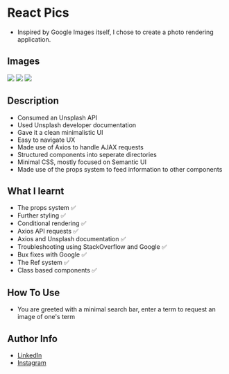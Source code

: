# React Pics

- Inspired by Google Images itself, I chose to create a photo rendering application. 
## Images

<img src = "https://cdn.discordapp.com/attachments/229247596571525120/972952310294663168/unknown.png" />
<img src = "https://cdn.discordapp.com/attachments/229247596571525120/972952310294663168/unknown.png" />
<img src = "https://cdn.discordapp.com/attachments/229247596571525120/972952207752314945/unknown.png" />

## Description

- Consumed an Unsplash API
- Used Unsplash developer documentation
- Gave it a clean minimalistic UI
- Easy to navigate UX
- Made use of Axios to handle AJAX requests
- Structured components into seperate directories
- Minimal CSS, mostly focused on Semantic UI
- Made use of the props system to feed information to other components

## What I learnt

- The props system ✅
- Further styling ✅
- Conditional rendering ✅
- Axios API requests ✅
- Axios and Unsplash documentation ✅
- Troubleshooting using StackOverflow and Google ✅
- Bux fixes with Google ✅
- The Ref system ✅
- Class based components ✅
## How To Use

- You are greeted with a minimal search bar, enter a term to request an image of one's term

## Author Info

- [LinkedIn](https://www.linkedin.com/in/dhruv50ae/)
- [Instagram](https://www.instagram.com/frostascode/)
